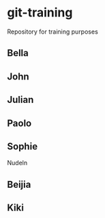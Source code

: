 # git-training

Repository for training purposes

## Bella

## John

## Julian

## Paolo

## Sophie

Nudeln

## Beijia

## Kiki
